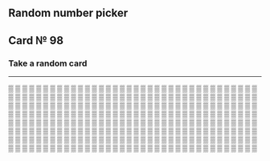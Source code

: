 ## Random number picker 

## Card № 98

### Take a random card
----
[▒](17.md) [▒](38.md) [▒](62.md) [▒](46.md) [▒](12.md) [▒](1.md) [▒](18.md) [▒](56.md) [▒](92.md) [▒](22.md) [▒](19.md) [▒](14.md) [▒](70.md) [▒](17.md) [▒](35.md) [▒](52.md) [▒](51.md) [▒](57.md) [▒](33.md) [▒](45.md) [▒](83.md) [▒](40.md) [▒](31.md) [▒](93.md) [▒](58.md) [▒](39.md) [▒](44.md) [▒](15.md) [▒](59.md) [▒](9.md) [▒](27.md) [▒](71.md) [▒](86.md) [▒](65.md) [▒](55.md) [▒](60.md) [▒](76.md) [▒](70.md) [▒](18.md) [▒](37.md) [▒](91.md) [▒](78.md) [▒](22.md) [▒](58.md) [▒](18.md) [▒](17.md) [▒](68.md) [▒](57.md) [▒](60.md) [▒](23.md) [▒](97.md) [▒](33.md) [▒](54.md) [▒](29.md) [▒](95.md) [▒](53.md) [▒](88.md) [▒](97.md) [▒](19.md) [▒](70.md) [▒](75.md) [▒](40.md) [▒](48.md) [▒](55.md) [▒](61.md) [▒](24.md) [▒](99.md) [▒](9.md) [▒](42.md) [▒](37.md) [▒](45.md) [▒](86.md) [▒](0.md) [▒](95.md) [▒](74.md) [▒](32.md) [▒](35.md) [▒](97.md) [▒](86.md) [▒](92.md) [▒](52.md) [▒](94.md) [▒](41.md) [▒](54.md) [▒](2.md) [▒](64.md) [▒](15.md) [▒](11.md) [▒](30.md) [▒](26.md) [▒](27.md) [▒](40.md) [▒](93.md) [▒](65.md) [▒](4.md) [▒](67.md) [▒](36.md) [▒](80.md) [▒](96.md) [▒](5.md) [▒](78.md) [▒](12.md) [▒](61.md) [▒](82.md) [▒](87.md) [▒](20.md) [▒](13.md) [▒](18.md) [▒](19.md) [▒](34.md) [▒](75.md) [▒](19.md) [▒](3.md) [▒](96.md) [▒](90.md) [▒](74.md) [▒](76.md) [▒](16.md) [▒](72.md) [▒](75.md) [▒](13.md) [▒](59.md) [▒](98.md) [▒](99.md) [▒](44.md) [▒](32.md) [▒](85.md) [▒](0.md) [▒](71.md) [▒](10.md) [▒](98.md) [▒](30.md) [▒](53.md) [▒](15.md) [▒](46.md) [▒](21.md) [▒](4.md) [▒](94.md) [▒](21.md) [▒](4.md) [▒](83.md) [▒](95.md) [▒](27.md) [▒](98.md) [▒](96.md) [▒](6.md) [▒](16.md) [▒](97.md) [▒](34.md) [▒](41.md) [▒](64.md) [▒](12.md) [▒](31.md) [▒](62.md) [▒](26.md) [▒](96.md) [▒](52.md) [▒](92.md) [▒](39.md) [▒](90.md) [▒](65.md) [▒](73.md) [▒](3.md) [▒](64.md) [▒](1.md) [▒](31.md) [▒](85.md) [▒](76.md) [▒](44.md) [▒](33.md) [▒](93.md) [▒](64.md) [▒](24.md) [▒](5.md) [▒](72.md) [▒](60.md) [▒](88.md) [▒](11.md) [▒](36.md) [▒](48.md) [▒](38.md) [▒](26.md) [▒](57.md) [▒](62.md) [▒](41.md) [▒](56.md) [▒](41.md) [▒](77.md) [▒](24.md) [▒](63.md) [▒](6.md) [▒](3.md) [▒](95.md) [▒](38.md) [▒](49.md) [▒](82.md) [▒](36.md) [▒](68.md) [▒](66.md) [▒](78.md) [▒](92.md) [▒](72.md) [▒](83.md) [▒](50.md) [▒](42.md) [▒](91.md) [▒](2.md) [▒](43.md) [▒](51.md) [▒](83.md) [▒](73.md) [▒](47.md) [▒](43.md) [▒](12.md) [▒](86.md) [▒](44.md) [▒](76.md) [▒](55.md) [▒](24.md) [▒](8.md) [▒](89.md) [▒](69.md) [▒](91.md) [▒](85.md) [▒](87.md) [▒](73.md) [▒](59.md) [▒](81.md) [▒](78.md) [▒](28.md) [▒](56.md) [▒](8.md) [▒](63.md) [▒](29.md) [▒](80.md) [▒](81.md) [▒](93.md) [▒](13.md) [▒](9.md) [▒](69.md) [▒](94.md) [▒](79.md) [▒](94.md) [▒](62.md) [▒](84.md) [▒](30.md) [▒](42.md) [▒](67.md) [▒](85.md) [▒](39.md) [▒](52.md) [▒](28.md) [▒](4.md) [▒](46.md) [▒](29.md) [▒](63.md) [▒](10.md) [▒](40.md) [▒](30.md) [▒](55.md) [▒](47.md) [▒](25.md) [▒](50.md) [▒](10.md) [▒](61.md) [▒](28.md) [▒](58.md) [▒](81.md) [▒](43.md) [▒](63.md) [▒](9.md) [▒](49.md) [▒](90.md) [▒](71.md) [▒](99.md) [▒](7.md) [▒](23.md) [▒](11.md) [▒](16.md) [▒](47.md) [▒](25.md) [▒](0.md) [▒](82.md) [▒](7.md) [▒](73.md) [▒](32.md) [▒](39.md) [▒](0.md) 